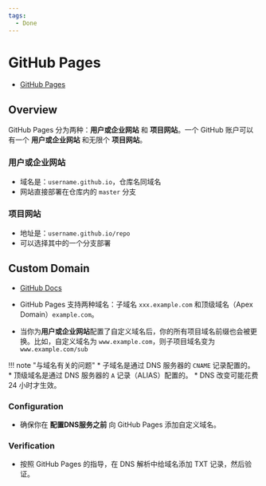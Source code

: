 ```yaml
---
tags:
  - Done
---
```




# GitHub Pages

* [GitHub Pages](https://pages.github.com/)

## Overview

GitHub Pages 分为两种：**用户或企业网站** 和 **项目网站**。一个 GitHub 账户可以有一个 **用户或企业网站** 和无限个 **项目网站**。

### 用户或企业网站

* 域名是：`username.github.io`，仓库名同域名
* 网站直接部署在仓库内的 `master` 分支

### 项目网站

* 地址是：`username.github.io/repo`
* 可以选择其中的一个分支部署

## Custom Domain

* [GitHub Docs](https://docs.github.com/en/pages/configuring-a-custom-domain-for-your-github-pages-site)

* GitHub Pages 支持两种域名：子域名 `xxx.example.com` 和顶级域名（Apex Domain）`example.com`。

* 当你为**用户或企业网站**配置了自定义域名后，你的所有项目域名前缀也会被更换。比如，自定义域名为 `www.example.com`，则子项目域名变为 `www.example.com/sub`

!!! note "与域名有关的问题"
        * 子域名是通过 DNS 服务器的 `CNAME` 记录配置的。
        * 顶级域名是通过 DNS 服务器的 `A` 记录（ALIAS）配置的。
        * DNS 改变可能花费 24 小时才生效。

### Configuration

* 确保你在 **配置DNS服务之前** 向 GitHub Pages 添加自定义域名。

### Verification

* 按照 GitHub Pages 的指导，在 DNS 解析中给域名添加 TXT 记录，然后验证。
